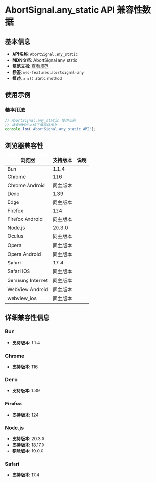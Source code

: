 # AbortSignal.any_static API 兼容性数据

## 基本信息

- **API名称**: `AbortSignal.any_static`
- **MDN文档**: [AbortSignal.any_static](https://developer.mozilla.org/docs/Web/API/AbortSignal/any_static)
- **规范文档**: [查看规范](https://dom.spec.whatwg.org/#dom-abortsignal-any)
- **标签**: `web-features:abortsignal-any`
- **描述**: `any()` static method

## 使用示例

### 基本用法

```javascript
// AbortSignal.any_static 使用示例
// 请查阅MDN文档了解具体用法
console.log('AbortSignal.any_static API');
```

## 浏览器兼容性

| 浏览器 | 支持版本 | 说明 |
|--------|----------|------|
| Bun | 1.1.4 |  |
| Chrome | 116 |  |
| Chrome Android | 同主版本 |  |
| Deno | 1.39 |  |
| Edge | 同主版本 |  |
| Firefox | 124 |  |
| Firefox Android | 同主版本 |  |
| Node.js | 20.3.0 |  |
| Oculus | 同主版本 |  |
| Opera | 同主版本 |  |
| Opera Android | 同主版本 |  |
| Safari | 17.4 |  |
| Safari iOS | 同主版本 |  |
| Samsung Internet | 同主版本 |  |
| WebView Android | 同主版本 |  |
| webview_ios | 同主版本 |  |

## 详细兼容性信息

### Bun

- **支持版本**: 1.1.4

### Chrome

- **支持版本**: 116

### Deno

- **支持版本**: 1.39

### Firefox

- **支持版本**: 124

### Node.js

- **支持版本**: 20.3.0
- **支持版本**: 18.17.0
- **移除版本**: 19.0.0

### Safari

- **支持版本**: 17.4

